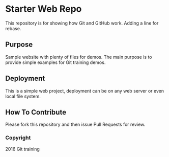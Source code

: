 # Starter Web Repo

This repository is for showing how Git and GitHub work. Adding a line for rebase.

## Purpose

Sample website with plenty of files for demos. The main purpose is to provide simple examples for Git training demos.

## Deployment

This is a simple web project, deployment can be on any web server or even local file system.

## How To Contribute

Please fork this repository and then issue Pull Requests for review. 

### Copyright
2016 Git training